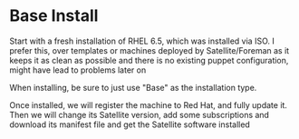# Base Install

Start with a fresh installation of RHEL 6.5, which was installed via ISO. I prefer this, over templates or machines deployed by Satellite/Foreman as it keeps it as clean as possible and there is no existing puppet configuration, might have lead to problems later on

When installing, be sure to just use "Base" as the installation type.

Once installed, we will register the machine to Red Hat, and fully update it. Then we will change its Satellite version, add some subscriptions and download its manifest file and get the Satellite software installed

